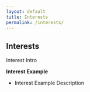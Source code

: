 ```yaml
---
layout: default
title: Interests
permalink: /interests/
---
```


## Interests

Interest Intro

**Interest Example**
- Interest Example Description

